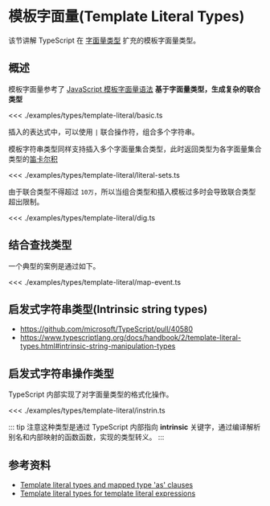 # 模板字面量(Template Literal Types)

该节讲解 TypeScript 在 [字面量类型](../tutorial/2.3.literal-types.md) 扩充的模板字面量类型。

## 概述
模板字面量参考了 [JavaScript 模板字面量语法](https://developer.mozilla.org/en-US/docs/Web/JavaScript/Reference/Template_literals) **基于字面量类型，生成复杂的联合类型**

<<< ./examples/types/template-literal/basic.ts

插入的表达式中，可以使用 `|` 联合操作符，组合多个字符串。



模板字符串类型同样支持插入多个字面量集合类型，此时返回类型为各字面量集合类型的[笛卡尔积](https://www.zhihu.com/topic/20296443/intro)

<<< ./examples/types/template-literal/literal-sets.ts

由于联合类型不得超过 `10万`，所以当组合类型和插入模板过多时会导致联合类型超出限制。

<<< ./examples/types/template-literal/dig.ts

## 结合查找类型
一个典型的案例是通过如下。

<<< ./examples/types/template-literal/map-event.ts

## 启发式字符串类型(Intrinsic string types)
<!-- TODO: 补充启发式字符串申明 -->
* <https://github.com/microsoft/TypeScript/pull/40580>
* <https://www.typescriptlang.org/docs/handbook/2/template-literal-types.html#intrinsic-string-manipulation-types>


## 启发式字符串操作类型
TypeScript 内部实现了对字面量类型的格式化操作。

<<< ./examples/types/template-literal/instrin.ts

::: tip
注意这种类型是通过 TypeScript 内部指向 **intrinsic** 关键字，通过编译解析别名和内部映射的函数函数，实现的类型转义。
:::


## 参考资料
* [Template literal types and mapped type 'as' clauses](https://github.com/microsoft/TypeScript/pull/40336)
* [Template literal types for template literal expressions](https://github.com/microsoft/TypeScript/pull/41891)












